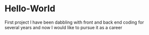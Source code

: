 # Hello-World
First project 
I have been dabbling with front and back end coding for several years and now I would like to pursue it as a career 
